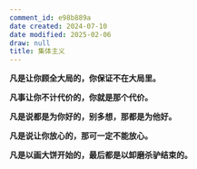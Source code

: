 ```yaml
---
comment_id: e98b889a
date created: 2024-07-10
date modified: 2025-02-06
draw: null
title: 集体主义
---
```

**凡是让你顾全大局的，你保证不在大局里。**

**凡事让你不计代价的，你就是那个代价。**

**凡是说都是为你好的，别多想，那都是为他好。**

**凡是说让你放心的，那可一定不能放心。**

**凡是以画大饼开始的，最后都是以卸磨杀驴结束的。**
